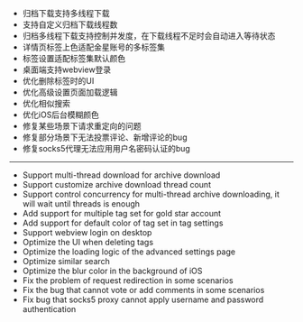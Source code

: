 - 归档下载支持多线程下载
- 支持自定义归档下载线程数
- 归档多线程下载支持控制并发度，在下载线程不足时会自动进入等待状态
- 详情页标签上色适配金星账号的多标签集
- 标签设置适配标签集默认颜色
- 桌面端支持webview登录
- 优化删除标签时的UI
- 优化高级设置页面加载逻辑
- 优化相似搜索
- 优化iOS后台模糊颜色
- 修复某些场景下请求重定向的问题
- 修复部分场景下无法投票评论、新增评论的bug
- 修复socks5代理无法应用用户名密码认证的bug

------------------------------------------------------------------------------------------

- Support multi-thread download for archive download
- Support customize archive download thread count
- Support control concurrency for multi-thread archive downloading, it will wait until threads is enough
- Add support for multiple tag set for gold star account
- Add support for default color of tag set in tag settings
- Support webview login on desktop
- Optimize the UI when deleting tags
- Optimize the loading logic of the advanced settings page
- Optimize similar search
- Optimize the blur color in the background of iOS
- Fix the problem of request redirection in some scenarios
- Fix the bug that cannot vote or add comments in some scenarios
- Fix bug that socks5 proxy cannot apply username and password authentication